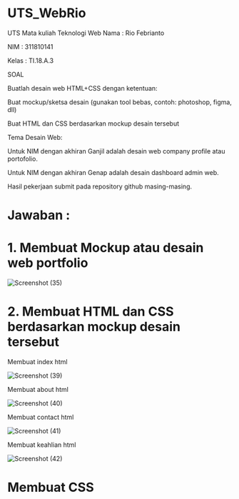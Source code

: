 # UTS_WebRio

UTS Mata kuliah Teknologi Web
Nama : Rio Febrianto

NIM : 311810141

Kelas : TI.18.A.3

SOAL

Buatlah desain web HTML+CSS dengan ketentuan:

Buat mockup/sketsa desain (gunakan tool bebas, contoh: photoshop, figma, dll)

Buat HTML dan CSS berdasarkan mockup desain tersebut

Tema Desain Web:

Untuk NIM dengan akhiran Ganjil adalah desain web company profile atau portofolio.

Untuk NIM dengan akhiran Genap adalah desain dashboard admin web.

Hasil pekerjaan submit pada repository github masing-masing.

# Jawaban :

# 1. Membuat Mockup atau desain web portfolio

![Screenshot (35)](https://user-images.githubusercontent.com/46512504/81065366-86f47e80-8f05-11ea-82f9-ea48a9889298.png)

# 2. Membuat HTML dan CSS berdasarkan mockup desain tersebut

Membuat index html

![Screenshot (39)](https://user-images.githubusercontent.com/46512504/81065143-2bc28c00-8f05-11ea-944b-d59873a2f0ee.png)

Membuat about html

![Screenshot (40)](https://user-images.githubusercontent.com/46512504/81065381-8c51c900-8f05-11ea-8746-53ed037f37df.png)

Membuat contact html

![Screenshot (41)](https://user-images.githubusercontent.com/46512504/81065571-e8b4e880-8f05-11ea-9cb8-89df7c033d14.png)

Membuat keahlian html

![Screenshot (42)](https://user-images.githubusercontent.com/46512504/81065588-f23e5080-8f05-11ea-9426-b1a9c5fe816d.png)

# Membuat CSS




